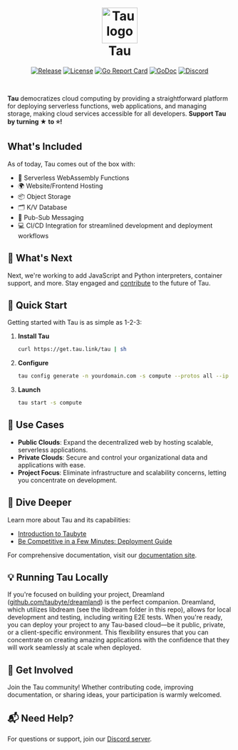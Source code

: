 <h1 align="center">
  <a href="https://taubyte.com" target="_blank" rel="noopener noreferrer">
    <picture>
      <source media="(prefers-color-scheme: dark)" srcset="images/logo-cubic-2.png">
      <img width="80" src="images/logo-light.svg" alt="Tau logo">
    </picture>
  </a>
  <br />
  Tau
</h1>
<div align="center">

[![Release](https://img.shields.io/github/release/taubyte/tau.svg)](https://github.com/taubyte/tau/releases)
[![License](https://img.shields.io/github/license/taubyte/tau)](LICENSE)
[![Go Report Card](https://goreportcard.com/badge/taubyte/tau)](https://goreportcard.com/report/taubyte/tau)
[![GoDoc](https://godoc.org/github.com/taubyte/tau?status.svg)](https://pkg.go.dev/github.com/taubyte/tau)
[![Discord](https://img.shields.io/discord/973677117722202152?color=%235865f2&label=discord)](https://discord.gg/NFhh5X3V)

</div>

<br />

**Tau** democratizes cloud computing by providing a straightforward platform for deploying serverless functions, web applications, and managing storage, making cloud services accessible for all developers. **Support Tau by turning ★ to ⭐!**


## What's Included
As of today, Tau comes out of the box with:
- 🚀 Serverless WebAssembly Functions
- 🌍 Website/Frontend Hosting
- 📦 Object Storage
- 🗂 K/V Database
- 📢 Pub-Sub Messaging
- 💻 CI/CD Integration for streamlined development and deployment workflows

## 🔮 What's Next
Next, we're working to add JavaScript and Python interpreters, container support, and more. Stay engaged and [contribute](https://github.com/taubyte/tau/issues) to the future of Tau.

## 🚀 Quick Start

Getting started with Tau is as simple as 1-2-3:

1. **Install Tau**
   ```sh
   curl https://get.tau.link/tau | sh
   ```

2. **Configure**
   ```sh
   tau config generate -n yourdomain.com -s compute --protos all --ip your_public_ip
   ```

3. **Launch**
   ```sh
   tau start -s compute
   ```


## 🌌 Use Cases

- **Public Clouds**: Expand the decentralized web by hosting scalable, serverless applications.
- **Private Clouds**: Secure and control your organizational data and applications with ease.
- **Project Focus**: Eliminate infrastructure and scalability concerns, letting you concentrate on development.

## 📖 Dive Deeper

Learn more about Tau and its capabilities:
- [Introduction to Taubyte](https://taubyte.com/blog/introduction-to-taubyte/)
- [Be Competitive in a Few Minutes: Deployment Guide](https://taubyte.com/blog/be-competitive-in-few-minutes/)

For comprehensive documentation, visit our [documentation site](https://tau.how).

## 💡 Running Tau Locally

If you're focused on building your project, Dreamland ([github.com/taubyte/dreamland](https://github.com/taubyte/dreamland)) is the perfect companion. Dreamland, which utilizes libdream (see the libdream folder in this repo), allows for local development and testing, including writing E2E tests. When you're ready, you can deploy your project to any Tau-based cloud—be it public, private, or a client-specific environment. This flexibility ensures that you can concentrate on creating amazing applications with the confidence that they will work seamlessly at scale when deployed.

## 🤝 Get Involved

Join the Tau community! Whether contributing code, improving documentation, or sharing ideas, your participation is warmly welcomed.

## 📬 Need Help?

For questions or support, join our [Discord server](https://discord.gg/NFhh5X3V).

